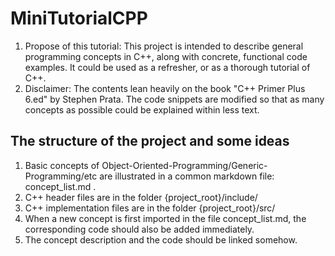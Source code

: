 # MiniTutorialCPP
1. Propose of this tutorial: This project is intended to describe general programming concepts in C++, along with concrete, functional code examples. 
It could be used as a refresher, or as a thorough tutorial of C++.
2. Disclaimer: The contents lean heavily on the book "C++ Primer Plus 6.ed" by Stephen Prata. The code snippets are modified so that as many concepts as possible could be explained within less text. 

## The structure of the project and some ideas
1. Basic concepts of Object-Oriented-Programming/Generic-Programming/etc are illustrated in a common markdown file: concept_list.md .
2. C++ header files are in the folder {project_root}/include/
3. C++ implementation files are in the folder {project_root}/src/
4. When a new concept is first imported in the file concept_list.md, the corresponding code should also be added immediately. 
5. The concept description and the code should be linked somehow.
